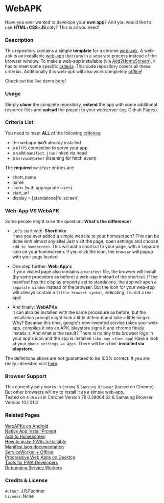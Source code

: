 # WebAPK

Have you ever wanted to develope your **own app**? And you would like to use **HTML**+**CSS**+**JS** only? This is all you need! 

### Description
This repository contains a simple **template** for a chrome [web-apk](https://developers.google.com/web/fundamentals/integration/webapks).
A web-apk is an installable [web-app](https://developers.google.com/web/progressive-web-apps) that runs in a separate process instead of the browser window.
To make a web-app installable (via [Add2HomeScreen](https://developer.mozilla.org/en-US/docs/Web/Progressive_web_apps/Add_to_home_screen)), it has to meet some specific [criteria](https://developers.google.com/web/fundamentals/app-install-banners).
This code repository covers all these criterias. Additionally this web-apk will also work completely [offline](https://developers.google.com/web/fundamentals/codelabs/offline)!

Check out the live demo [here](https://jfoggo.github.io/WebAPK)!

### Usage
Simply **clone** the complete repository, **extend** the app with some additional resource files and **upload** the project to your webserver (eg. Github Pages).

### Criteria List
You need to meet **ALL** of the following [criterias](https://developers.google.com/web/fundamentals/app-install-banners):  
-   the webapp **isn't** already installed  
-   a `HTTPS` connection to serve your app   
-   a valid `manifest.json` linked via head  
-   a `ServiceWorker` (listening for fetch event)

The **required** `manifest` entries are:  
- short\_name  
- name  
- icons  (with appropriate sizes)  
- start\_url  
- display = \[standalone|fullscreen\]

### Web-App VS WebAPK
Some people might raise the question: **What's the difference**?  

-   Let's start with: **Shortlinks**  
Have you ever added a simple website to your homescreen? 
This can be done with almost any site! 
Just visit the page, open settings and choose `add to homescreen`.
This will add a shortcut to your page, with a separate icon on your homescreen.
If you click the icon, the `browser` will popup with your page loaded.

-   One step further: **Web-App's**  
If your visited page also contains a `manifest` file, the browser will install (by same procedure as before) a web-app instead of the shortcut.
If the manifest has the display property set to standalone, the app will open a `separate window` instead of the browser. 
But the icon for your web-app will allways contain a `little browser symbol`, indicating it is not a real app!  

-   And finally: **WebAPKs**  
It can also be installed with the same procedure as before, but the installation prompt might look a little different and take a little longer.
Why? Because this time, google's new invented service takes your web-app, compiles it into an APK, playstore signs it and chrome finally installs it.
And what is the result? There is no tiny little browser logo in your app's icon and the app is installed `like any other app`! Have a look at your `phone settings => Apps`. There will be a hint: **installed via playstore**. 

The definitions above are not guaranteed to be 100% correct. If you are really interested visit [here](https://medium.com/@firt/is-there-a-cold-war-between-android-and-chrome-because-of-pwas-e50a7471056c).

### Browser Support
This currently only works in `Chrome` & `Samsung Browser` (based on Chrome).  
But other browsers will try to install it as a simple web-app.  
Tested on `Android` in Chrome Version 78.0.39064.62 & Samsung Browser Version 10.1.01.3

### Related Pages
[WebAPKs on Android](https://developers.google.com/web/fundamentals/integration/webapks)  
[Native App Install Prompt](https://developers.google.com/web/fundamentals/app-install-banners/native)  
[Add to Homescreen](https://developer.mozilla.org/en-US/docs/Web/Progressive_web_apps/Add_to_home_screen)  
[How to make PWAs installable](https://developer.mozilla.org/en-US/docs/Web/Progressive_web_apps/Installable_PWAs)  
[Manifest.json documentation](https://developer.mozilla.org/de/docs/Mozilla/Add-ons/WebExtensions/manifest.json)  
[ServiceWorker + Offline](https://developers.google.com/web/fundamentals/codelabs/offline)  
[Progressive Web Apps on Desktop](https://developers.google.com/web/progressive-web-apps/desktop)  
[Tools for PWA Developers](https://developers.google.com/web/ilt/pwa/tools-for-pwa-developers)  
[Debugging Service Workers](https://developers.google.com/web/fundamentals/codelabs/debugging-service-workers)

### Credits & License
`Author`: J.R.Fechner  
`License`: None
